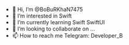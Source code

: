 - 👋 Hi, I’m @BoBuRKhaN7475
- 👀 I’m interested in Swift
- 🌱 I’m currently learning Swift SwiftUI
- 💞️ I’m looking to collaborate on ...
- 📫 How to reach me Telegram: Developer_B

<!---
BoBuRKhaN7475/BoBuRKhaN7475 is a ✨ special ✨ repository because its `README.md` (this file) appears on your GitHub profile.
You can click the Preview link to take a look at your changes.
--->
